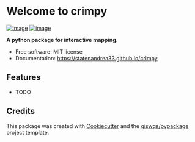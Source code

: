 # Welcome to crimpy


[![image](https://img.shields.io/pypi/v/crimpy.svg)](https://pypi.python.org/pypi/crimpy)
[![image](https://colab.research.google.com/assets/colab-badge.svg)](https://colab.research.google.com/github/statenandrea/crimpy/blob/main/docs/examples/key_features.ipynb)


**A python package for interactive mapping.**


-   Free software: MIT license
-   Documentation: <https://statenandrea33.github.io/crimpy>
    

## Features

-   TODO

## Credits

This package was created with [Cookiecutter](https://github.com/cookiecutter/cookiecutter) and the [giswqs/pypackage](https://github.com/giswqs/pypackage) project template.
